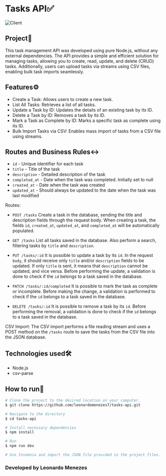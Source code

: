# Tasks API✅

![Client](https://github.com/leonardomenezes7/tasks-api/assets/145611761/f8dacbda-c505-40ff-ba6d-071acd22f9c9)

## Project📁
This task management API was developed using pure Node.js, without any external dependencies. The API provides a simple and efficient solution for managing tasks, allowing you to create, read, update, and delete (CRUD) tasks. Additionally, users can upload tasks via streams using CSV files, enabling bulk task imports seamlessly.

## Features⚙️
- Create a Task: Allows users to create a new task.
- List All Tasks: Retrieves a list of all tasks.
- Update a Task by ID: Updates the details of an existing task by its ID.
- Delete a Task by ID: Removes a task by its ID.
- Mark a Task as Complete by ID: Marks a specific task as complete using its ID.
- Bulk Import Tasks via CSV: Enables mass import of tasks from a CSV file using streams.

## Routes and Business Rules↔️

- `id` - Unique identifier for each task
- `title` - Title of the task
- `description` - Detailed description of the task
- `completed_at` - Date when the task was completed. Initially set to null
- `created_at` - Date when the task was created
- `updated_at` - Should always be updated to the date when the task was last modified

Routes:
- `POST /tasks` Create a task in the database, sending the title and description fields through the request body.
When creating a task, the fields `id`, `created_at`, `updated_at`, and `completed_at` will be automatically populated.

- `GET /tasks` List all tasks saved in the database.
Also perform a search, filtering tasks by `title` and `description`.

- `PUT /tasks/:id` It is possible to update a task by its `id`.
In the request `body`, it should receive only `title` and/or `description` fields to be updated.
If only `title` is sent, it means that `description` cannot be updated, and vice versa.
Before performing the update, a validation is done to check if the `id` belongs to a task saved in the database.

- `PATCH /tasks/:id/completed` It is possible to mark the task as complete or incomplete.
Before making the change, a validation is performed to check if the `id` belongs to a task saved in the database.

- `DELETE /tasks/:id` It is possible to remove a task by its `id`.
Before performing the removal, a validation is done to check if the `id` belongs to a task saved in the database.

CSV Import:
The CSV import performs a file reading stream and uses a POST method on the `/tasks` route to save the tasks from the CSV file into the JSON database.

## Technologies used🛠️
- Node.js
- csv-parse

## How to run🚀
```bash
# Clone the project to the desired location on your computer.
$ git clone https://github.com/leonardomenezes7/tasks-api.git

# Navigate to the directory
$ cd tasks-api

# Install necessary dependencies
$ npm install

# Run
$ npm run dev

# Use Insomnia and import the JSON file provided in the project files.

```

### Developed by Leonardo Menezes





